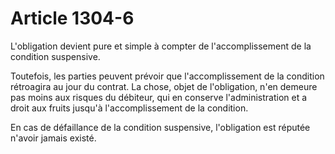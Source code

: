 # Article 1304-6

L'obligation devient pure et simple à compter de l'accomplissement de la condition suspensive.

Toutefois, les parties peuvent prévoir que l'accomplissement de la condition rétroagira au jour du contrat. La chose, objet de l'obligation, n'en demeure pas moins aux risques du débiteur, qui en conserve l'administration et a droit aux fruits jusqu'à l'accomplissement de la condition.

En cas de défaillance de la condition suspensive, l'obligation est réputée n'avoir jamais existé.
